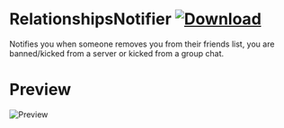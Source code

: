 # RelationshipsNotifier [![Download](https://media.wtf/31024660)](https://betterdiscord.net/ghdl?id=3513 "RelationshipsNotifier")
Notifies you when someone removes you from their friends list, you are banned/kicked from a server or kicked from a group chat.

# Preview
![Preview](https://media.wtf/63820034)